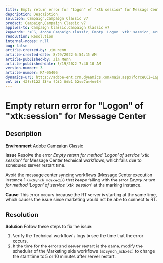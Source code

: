 ```yaml
---
title: Empty return error for "Logon" of "xtk:session" for Message Center
description: Description
solution: Campaign,Campaign Classic v7
product: Campaign,Campaign Classic v7
applies-to: Campaign Classic,Campaign Classic v7
keywords: 'KCS, Adobe Campaign Classic, Empty, Logon, xtk: session, error, Messege Center, Technical workflow'
resolution: Resolution
internal-notes: null
bug: false
article-created-by: Jim Menn
article-created-date: 8/19/2022 6:54:15 AM
article-published-by: Jim Menn
article-published-date: 8/19/2022 7:40:10 AM
version-number: 3
article-number: KA-05406
dynamics-url: https://adobe-ent.crm.dynamics.com/main.aspx?forceUCI=1&pagetype=entityrecord&etn=knowledgearticle&id=bccbb0bb-8b1f-ed11-b83e-0022480866ad
exl-id: 42faf122-334a-42b2-8db1-82ce7ac4ed64
---
```

# Empty return error for "Logon" of "xtk:session" for Message Center

## Description


<b>Environment</b>
 Adobe Campaign Classic

<b>Issue</b>
 Resolve the error *Empty return for method 'Logon' of service 'xtk: session*' for Message Center technical workflows, which fails due to scheduled server restart time.

Avoid the message center syncing workflows (Message Center execution instance 1 `(mcSynch_mcExec1)`) that keeps failing with the error *Empty return for method 'Logon' of service 'xtk: session'* at the marking instance.

<b>Cause</b>
 This error occurs because the RT server is starting at the same time, which causes the issue since marketing would not be able to connect to RT.


## Resolution


<b>Solution</b>
Follow these steps to fix the issue:

1. Verify the Technical workflow's logs to see the time that the error occurs.
2. If the time for the error and server restart is the same, modify the scheduler of the Marketing side workflows `(mcSynch_mcExec)` to change the start time to 5 or 10 minutes after server restart.

